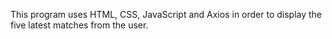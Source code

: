 This program uses HTML, CSS, JavaScript and Axios in order to display the five latest matches from the user.
